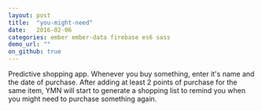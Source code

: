 ```yaml
---
layout: post
title:  "you-might-need"
date:   2016-02-06
categories: ember ember-data firebase es6 sass
demo_url: ""
on_github: true
---
```


Predictive shopping app. Whenever you buy something, enter it's name and the date of purchase. After adding at least 2 points of purchase for the same item, YMN will start to generate a shopping list to remind you when you might need to purchase something again.

<!-- end -->
